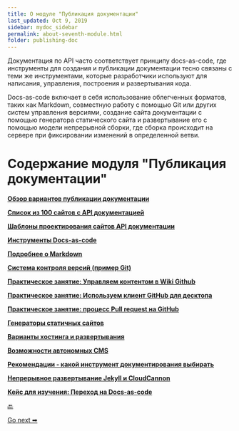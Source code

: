 ```yaml
---
title: О модуле "Публикация документации"
last_updated: Oct 9, 2019
sidebar: mydoc_sidebar
permalink: about-seventh-module.html
folder: publishing-doc
---
```


Документация по API часто соответствует принципу docs-as-code, где инструменты для создания и публикации документации тесно связаны с теми же инструментами, которые разработчики используют для написания, управления, построения и развертывания кода.

Docs-as-code включает в себя использование облегченных форматов, таких как Markdown, совместную работу с помощью Git или других систем управления версиями, создание сайта документации с помощью генератора статического сайта и развертывание его с помощью модели непрерывной сборки, где сборка происходит на сервере при фиксировании изменений в определенной ветви.

# Содержание модуля "Публикация документации"

[**Обзор вариантов публикации документации**](Overview-for-publishing.html)

[**Список из 100 сайтов с API документацией**](API-doc-sites-list.html)

[**Шаблоны проектирования сайтов API документации**](Design-patterns.html)

[**Инструменты Docs-as-code**](Doc-as-code-tools.html)

[**Подробнее о Markdown**](More-about-Markdown.html)

[**Система контроля версий (пример Git)**](Version-control-system.html)

[**Практическое занятие: Управляем контентом в Wiki Github**](Manage-wiki-content.html)

[**Практическое занятие: Используем клиент GitHub для десктопа**](Use-GitHub-Desktop.html)

[**Практическое занятие: процесс Pull request на GitHub**](Pull-request-workflows.html)

[**Генераторы статичных сайтов**](Static-site-generators.html)

[**Варианты хостинга и развертывания**](Hosting-and-deployment-options.html)

[**Возможности автономных CMS**](Headless-cms-options.html)

[**Рекомендации - какой инструмент документирования выбирать**](Which-tool-choose.html)

[**Непрерывное развертывание Jekyll и CloudCannon**](Jekyll-and-cloudCannon.html)

[**Кейс для изучения: Переход на Docs-as-code**](Switching-tools.html)

[🔙](assess-conceptual-content.html)

[Go next ➡](Overview-for-publishing.html)
